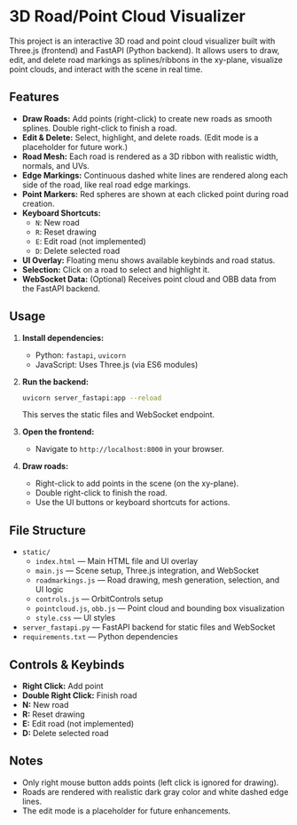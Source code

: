 # 3D Road/Point Cloud Visualizer

This project is an interactive 3D road and point cloud visualizer built with Three.js (frontend) and FastAPI (Python backend). It allows users to draw, edit, and delete road markings as splines/ribbons in the xy-plane, visualize point clouds, and interact with the scene in real time.

## Features

- **Draw Roads:** Add points (right-click) to create new roads as smooth splines. Double right-click to finish a road.
- **Edit & Delete:** Select, highlight, and delete roads. (Edit mode is a placeholder for future work.)
- **Road Mesh:** Each road is rendered as a 3D ribbon with realistic width, normals, and UVs.
- **Edge Markings:** Continuous dashed white lines are rendered along each side of the road, like real road edge markings.
- **Point Markers:** Red spheres are shown at each clicked point during road creation.
- **Keyboard Shortcuts:**
  - `N`: New road
  - `R`: Reset drawing
  - `E`: Edit road (not implemented)
  - `D`: Delete selected road
- **UI Overlay:** Floating menu shows available keybinds and road status.
- **Selection:** Click on a road to select and highlight it.
- **WebSocket Data:** (Optional) Receives point cloud and OBB data from the FastAPI backend.

## Usage

1. **Install dependencies:**
   - Python: `fastapi`, `uvicorn`
   - JavaScript: Uses Three.js (via ES6 modules)

2. **Run the backend:**
   ```bash
   uvicorn server_fastapi:app --reload
   ```
   This serves the static files and WebSocket endpoint.

3. **Open the frontend:**
   - Navigate to `http://localhost:8000` in your browser.

4. **Draw roads:**
   - Right-click to add points in the scene (on the xy-plane).
   - Double right-click to finish the road.
   - Use the UI buttons or keyboard shortcuts for actions.

## File Structure

- `static/`
  - `index.html` — Main HTML file and UI overlay
  - `main.js` — Scene setup, Three.js integration, and WebSocket
  - `roadmarkings.js` — Road drawing, mesh generation, selection, and UI logic
  - `controls.js` — OrbitControls setup
  - `pointcloud.js`, `obb.js` — Point cloud and bounding box visualization
  - `style.css` — UI styles
- `server_fastapi.py` — FastAPI backend for static files and WebSocket
- `requirements.txt` — Python dependencies

## Controls & Keybinds

- **Right Click:** Add point
- **Double Right Click:** Finish road
- **N:** New road
- **R:** Reset drawing
- **E:** Edit road (not implemented)
- **D:** Delete selected road

## Notes

- Only right mouse button adds points (left click is ignored for drawing).
- Roads are rendered with realistic dark gray color and white dashed edge lines.
- The edit mode is a placeholder for future enhancements.